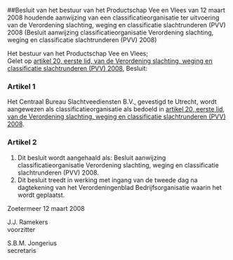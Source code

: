 <meta http-equiv='Content-Type' content='text/html; charset=utf-8' />

##Besluit van het bestuur van het Productschap Vee en Vlees van 12 maart 2008 houdende aanwijzing van een classificatieorganisatie ter uitvoering van de Verordening slachting, weging en classificatie slachtrunderen (PVV) 2008 (Besluit aanwijzing classificatieorganisatie Verordening slachting, weging en classificatie slachtrunderen (PVV) 2008)

Het bestuur van het Productschap Vee en Vlees;  
Gelet op [artikel 20, eerste lid, van de Verordening slachting, weging en classificatie slachtrunderen (PVV) 2008](../../../../../../../../../pbo/verordening/slachting/weging/en/classificatie/slachtrunderen/(pvv)/2008/BWBR0024129/README.md),
Besluit:    

### Artikel  1  

Het Centraal Bureau Slachtveediensten B.V., gevestigd te Utrecht, wordt aangewezen als classificatieorganisatie als bedoeld in [artikel 20, eerste lid, van de Verordening slachting, weging en classificatie slachtrunderen (PVV) 2008](../../../../../../../../../pbo/verordening/slachting/weging/en/classificatie/slachtrunderen/(pvv)/2008/BWBR0024129/README.md).  

### Artikel  2  

1.  Dit besluit wordt aangehaald als: Besluit aanwijzing classificatieorganisatie Verordening slachting, weging en classificatie slachtrunderen (PVV) 2008.   
2.  Dit besluit treedt in werking met ingang van de tweede dag na dagtekening van het Verordeningenblad Bedrijfsorganisatie waarin het wordt geplaatst.   

Zoetermeer 
12 maart 2008   

J.J. Ramekers  
voorzitter  

S.B.M. Jongerius  
secretaris    
